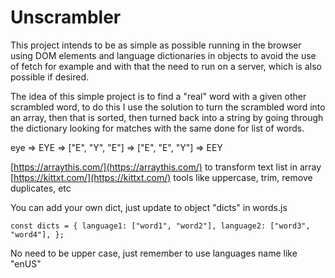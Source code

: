 # Unscrambler

This project intends to be as simple as possible running in the browser using DOM elements and language dictionaries in objects to avoid the use of fetch for example and with that the need to run on a server, which is also possible if desired.

The idea of this simple project is to find a "real" word with a given other scrambled word, to do this I use the solution to turn the scrambled word into an array, then that is sorted, then turned back into a string by going through the dictionary looking for matches with the same done for list of words.

eye => EYE => ["E", "Y", "E"] => ["E", "E", "Y"] => EEY

[https://arraythis.com/](https://arraythis.com/) to transform text list in array
[https://kittxt.com/](https://kittxt.com/) tools like uppercase, trim, remove duplicates, etc

You can add your own dict, just update to object "dicts" in words.js

```
const dicts = { language1: ["word1", "word2"], language2: ["word3", "word4"], };
```

No need to be upper case, just remember to use languages name like "enUS"
